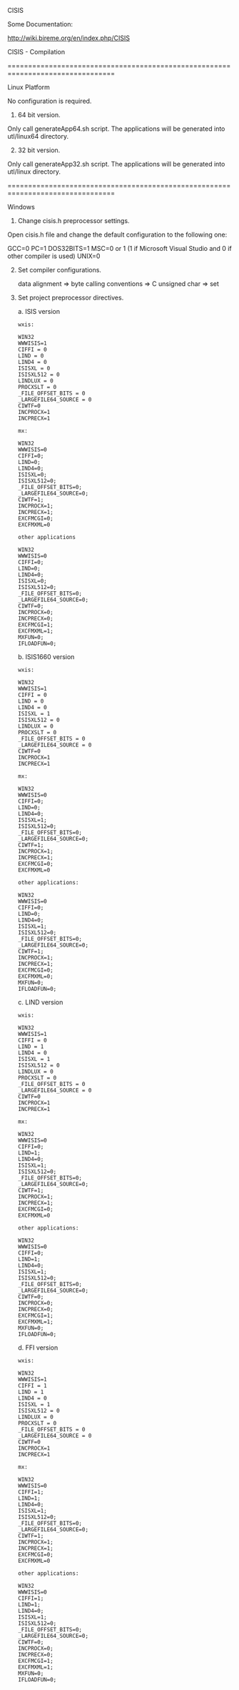 CISIS


Some Documentation:

http://wiki.bireme.org/en/index.php/CISIS



CISIS - Compilation

================================================================================

Linux Platform

No configuration is required.

1. 64 bit version.

Only call generateApp64.sh script. The applications will be generated into utl/linux64 directory.

2. 32 bit version.

Only call generateApp32.sh script. The applications will be generated into utl/linux directory.


================================================================================

Windows

1. Change cisis.h preprocessor settings.

Open cisis.h file and change the default configuration to the following one:

   GCC=0
   PC=1
   DOS32BITS=1
   MSC=0 or 1  (1 if Microsoft Visual Studio and 0 if other compiler is used)
   UNIX=0

2. Set compiler configurations.

   data alignment => byte
   calling conventions => C
   unsigned char => set

3. Set project preprocessor directives.

   a. ISIS version

       wxis: 

       WIN32
       WWWISIS=1
       CIFFI = 0
       LIND = 0
       LIND4 = 0
       ISISXL = 0
       ISISXL512 = 0
       LINDLUX = 0
       PROCXSLT = 0
       _FILE_OFFSET_BITS = 0
       _LARGEFILE64_SOURCE = 0
       CIWTF=0
       INCPROCX=1
       INCPRECX=1

       mx: 

       WIN32
       WWWISIS=0
       CIFFI=0;
       LIND=0;
       LIND4=0;
       ISISXL=0;
       ISISXL512=0;
       _FILE_OFFSET_BITS=0;
       _LARGEFILE64_SOURCE=0;
       CIWTF=1;
       INCPROCX=1;
       INCPRECX=1;
       EXCFMCGI=0;
       EXCFMXML=0

       other applications 

       WIN32
       WWWISIS=0
       CIFFI=0;
       LIND=0;
       LIND4=0;
       ISISXL=0;
       ISISXL512=0;
       _FILE_OFFSET_BITS=0;
       _LARGEFILE64_SOURCE=0;
       CIWTF=0;
       INCPROCX=0;
       INCPRECX=0;
       EXCFMCGI=1;
       EXCFMXML=1;
       MXFUN=0;
       IFLOADFUN=0;

   b. ISIS1660 version

       wxis: 

       WIN32
       WWWISIS=1
       CIFFI = 0
       LIND = 0
       LIND4 = 0
       ISISXL = 1
       ISISXL512 = 0
       LINDLUX = 0
       PROCXSLT = 0
       _FILE_OFFSET_BITS = 0
       _LARGEFILE64_SOURCE = 0
       CIWTF=0
       INCPROCX=1
       INCPRECX=1

       mx: 

       WIN32
       WWWISIS=0
       CIFFI=0;
       LIND=0;
       LIND4=0;
       ISISXL=1;
       ISISXL512=0;
       _FILE_OFFSET_BITS=0;
       _LARGEFILE64_SOURCE=0;
       CIWTF=1;
       INCPROCX=1;
       INCPRECX=1;
       EXCFMCGI=0;
       EXCFMXML=0

       other applications: 

       WIN32
       WWWISIS=0
       CIFFI=0;
       LIND=0;
       LIND4=0;
       ISISXL=1;
       ISISXL512=0;
       _FILE_OFFSET_BITS=0;
       _LARGEFILE64_SOURCE=0;
       CIWTF=1;
       INCPROCX=1;
       INCPRECX=1;
       EXCFMCGI=0;
       EXCFMXML=0;
       MXFUN=0;
       IFLOADFUN=0;

   c. LIND version

       wxis: 

       WIN32
       WWWISIS=1
       CIFFI = 0
       LIND = 1
       LIND4 = 0
       ISISXL = 1
       ISISXL512 = 0
       LINDLUX = 0
       PROCXSLT = 0
       _FILE_OFFSET_BITS = 0
       _LARGEFILE64_SOURCE = 0
       CIWTF=0
       INCPROCX=1
       INCPRECX=1

       mx: 

       WIN32
       WWWISIS=0
       CIFFI=0;
       LIND=1;
       LIND4=0;
       ISISXL=1;
       ISISXL512=0;
       _FILE_OFFSET_BITS=0;
       _LARGEFILE64_SOURCE=0;
       CIWTF=1;
       INCPROCX=1;
       INCPRECX=1;
       EXCFMCGI=0;
       EXCFMXML=0

       other applications: 

       WIN32
       WWWISIS=0
       CIFFI=0;
       LIND=1;
       LIND4=0;
       ISISXL=1;
       ISISXL512=0;
       _FILE_OFFSET_BITS=0;
       _LARGEFILE64_SOURCE=0;
       CIWTF=0;
       INCPROCX=0;
       INCPRECX=0;
       EXCFMCGI=1;
       EXCFMXML=1;
       MXFUN=0;
       IFLOADFUN=0;

   d. FFI version

       wxis: 

       WIN32
       WWWISIS=1
       CIFFI = 1
       LIND = 1
       LIND4 = 0
       ISISXL = 1
       ISISXL512 = 0
       LINDLUX = 0
       PROCXSLT = 0
       _FILE_OFFSET_BITS = 0
       _LARGEFILE64_SOURCE = 0
       CIWTF=0
       INCPROCX=1
       INCPRECX=1

       mx: 

       WIN32
       WWWISIS=0
       CIFFI=1;
       LIND=1;
       LIND4=0;
       ISISXL=1;
       ISISXL512=0;
       _FILE_OFFSET_BITS=0;
       _LARGEFILE64_SOURCE=0;
       CIWTF=1;
       INCPROCX=1;
       INCPRECX=1;
       EXCFMCGI=0;
       EXCFMXML=0

       other applications: 

       WIN32
       WWWISIS=0
       CIFFI=1;
       LIND=1;
       LIND4=0;
       ISISXL=1;
       ISISXL512=0;
       _FILE_OFFSET_BITS=0;
       _LARGEFILE64_SOURCE=0;
       CIWTF=0;
       INCPROCX=0;
       INCPRECX=0;
       EXCFMCGI=1;
       EXCFMXML=1;
       MXFUN=0;
       IFLOADFUN=0;


